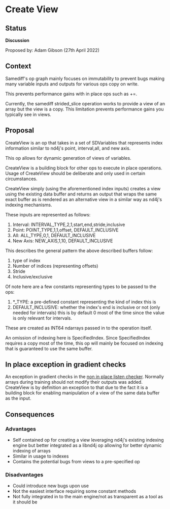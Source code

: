 # Create View

## Status
**Discussion**

Proposed by: Adam Gibson (27th April 2022)


## Context

Samediff's op graph mainly focuses on immutability to prevent bugs
making many variable inputs and outputs for various ops copy on write.

This prevents performance gains with in place ops such as +=.

Currently, the samediff strided_slice operation works to provide a view of an array
but the view is a copy. This limitation prevents performance 
gains you typically see in views.


## Proposal
 
CreateView is an op that takes in a set of SDVariables that represents index information
similar to nd4j's point, interval,all, and new axis.

This op allows for  dynamic generation of views of variables.

CreateView is a building block for other ops to 
execute in place operations. Usage of CreateView
should be deliberate and only used in certain circumstances.

CreateView simply (using the aforementioned index inputs)
creates a view using the existing data buffer and returns
an output that wraps the same exact buffer as is rendered
as an alternative view in a similar way as nd4j's indexing mechanisms.



These inputs are represented as follows:

1. Interval: INTERVAL_TYPE,2,1,start,end,stride,inclusive
2. Point: POINT_TYPE,1,1,offset, DEFAULT_INCLUSIVE
3. All: ALL_TYPE,0,1, DEFAULT_INCLUSIVE
4. New Axis: NEW_AXIS,1,10, DEFAULT_INCLUSIVE


This describes the general pattern the above described buffers follow:
1. type of index
2. Number of indices (representing offsets)
3. Stride
4. Inclusive/exclusive


Of note here are a few constants representing types to be passed to the ops:
1. *_TYPE: a pre-defined constant representing the kind of index this is
2. DEFAULT_INCLUSIVE: whether the index's end is inclusive or not (only needed for intervals)
this is by default 0 most of the time since the value is only relevant for intervals.



These are created as INT64 ndarrays passed in to the
operation itself.


An omission of indexing here is SpecifiedIndex.
Since SpecifiedIndex requires a copy most of the time, this op will
mainly be focused on indexing that is guaranteed to use the same buffer.


## In place exception in gradient checks

An exception in gradient checks in the [non in place listen 
checker](https://github.com/eclipse/deeplearning4j/blob/4976fccddab42e493c1bd4153003807c5e52afca/nd4j/nd4j-backends/nd4j-api-parent/nd4j-api/src/main/java/org/nd4j/autodiff/validation/listeners/NonInplaceValidationListener.java#L43). Normally arrays during training should not modify their outputs
was added.  CreateView is by definition an exception to that
due to the fact it is a building block for enabling manipulation of
a view of the same data buffer as the input.


## Consequences

### Advantages

* Self contained op for creating a view leveraging nd4j's existing indexing engine but
better integrated as a libnd4j op allowing for better dynamic indexing of arrays
* Similar in usage to indexes
* Contains the potential bugs from views to a pre-specified op


### Disadvantages
* Could introduce new bugs upon use
* Not the easiest interface requiring some constant methods
* Not fully integrated in to the main engine/not as transparent as a tool as it should be